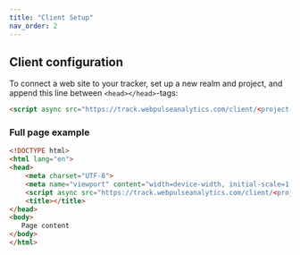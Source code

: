 ```yaml
---
title: "Client Setup"
nav_order: 2
---
```


## Client configuration

To connect a web site to your tracker, set up a new realm and project, and append this line between `<head></head>`-tags:

```html
<script async src="https://track.webpulseanalytics.com/client/<project-id>" type="module"></script>
```

### Full page example

```html
<!DOCTYPE html>
<html lang="en">
<head>
    <meta charset="UTF-8">
    <meta name="viewport" content="width=device-width, initial-scale=1.0">
    <script async src="https://track.webpulseanalytics.com/client/<project-id>" type="module"></script>
    <title></title>
</head>
<body>
   Page content
</body>
</html>
```
